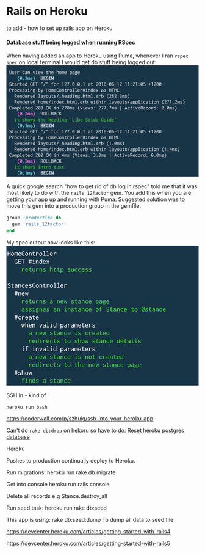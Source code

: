 # Rails on Heroku

to add - how to set up rails app on Heroku


#### Database stuff being logged when running RSpec

When having added an app to Heroku using Puma, whenever I ran `rspec spec` on local terminal I would get db stuff being logged out:
![database logging](images/db_logging.png)

A quick google search "how to get rid of db log in rspec" told me that it was most likely to do with the `rails_12factor` gem. You add this when you are getting your app up and running with Puma.
Suggested solution was to move this gem into a production group in the gemfile.
```ruby
group :production do
  gem 'rails_12factor'
end
```
My spec output now looks like this:
![spec output](images/specs_ran.png)


SSH in - kind of

```
heroku run bash
```
https://coderwall.com/p/szhuig/ssh-into-your-heroku-app


Can't do `rake db:drop` on hekoru so have to do:
[Reset heroku postgres database](https://coderwall.com/p/qbmhog/reset-heroku-postgres-database)


Heroku

Pushes to production continually deploy to Heroku.

Run migrations: heroku run rake db:migrate

Get into console heroku run rails console

Delete all records e.g Stance.destroy_all

Run seed task: heroku run rake db:seed

This app is using: rake db:seed:dump To dump all data to seed file

https://devcenter.heroku.com/articles/getting-started-with-rails4

https://devcenter.heroku.com/articles/getting-started-with-rails5
